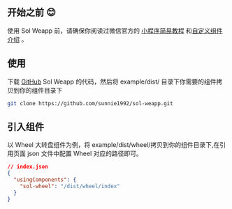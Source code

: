 ## 开始之前 😊

使用 Sol Weapp 前，请确保你阅读过微信官方的 [小程序简易教程](https://developers.weixin.qq.com/miniprogram/dev/) 和[自定义组件介绍](https://developers.weixin.qq.com/miniprogram/dev/framework/custom-component/) 。

## 使用

下载 [GitHub](https://github.com/sunnie1992/sol-weapp) Sol Weapp 的代码，然后将 example/dist/ 目录下你需要的组件拷贝到你的组件目录下

```bash
git clone https://github.com/sunnie1992/sol-weapp.git
```

## 引入组件

以 Wheel 大转盘组件为例，将 example/dist/wheel/拷贝到你的组件目录下,在引用页面 json 文件中配置 Wheel 对应的路径即可。

```json
// index.json
{
  "usingComponents": {
    "sol-wheel": "/dist/wheel/index"
  }
}
```
